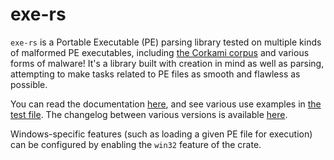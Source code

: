 # exe-rs
```exe-rs``` is a Portable Executable (PE) parsing library tested on multiple kinds of malformed PE executables, including [the Corkami corpus](https://github.com/corkami/pocs/tree/master/PE) and various forms of malware! It's a library built with creation in mind as well as parsing, attempting to make tasks related to PE files as smooth and flawless as possible.

You can read the documentation [here](https://docs.rs/exe/), and see various use examples in [the test file](https://github.com/frank2/exe-rs/blob/main/src/tests.rs). The changelog between various versions is available [here](https://github.com/frank2/exe-rs/blob/main/CHANGELOG.md).

Windows-specific features (such as loading a given PE file for execution) can be configured by enabling the `win32` feature of the crate.
